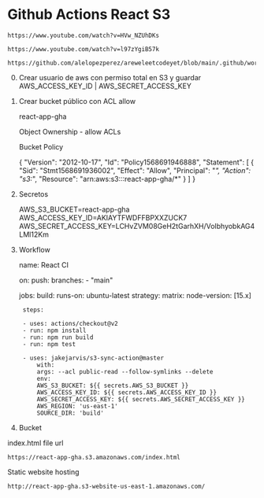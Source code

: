 # Github Actions React S3

    https://www.youtube.com/watch?v=HVw_NZUhDKs

    https://www.youtube.com/watch?v=l97zYgiB57k

    https://github.com/alelopezperez/areweleetcodeyet/blob/main/.github/workflows/main.yml

0. Crear usuario de aws con permiso total en S3 y guardar AWS_ACCESS_KEY_ID | AWS_SECRET_ACCESS_KEY

1. Crear bucket público con ACL allow

    react-app-gha

    Object Ownership - allow ACLs

    Bucket Policy

    {
        "Version": "2012-10-17",
        "Id": "Policy1568691946888",
        "Statement": [
            {
                "Sid": "Stmt1568691936002",
                "Effect": "Allow",
                "Principal": "*",
                "Action": "s3:*",
                "Resource": "arn:aws:s3:::react-app-gha/*"
            }
        ]
    }
    
2. Secretos

    AWS_S3_BUCKET=react-app-gha
    AWS_ACCESS_KEY_ID=AKIAYTFWDFFBPXXZUCK7
    AWS_SECRET_ACCESS_KEY=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

3. Workflow

    name: React CI

    on:
    push:
        branches:
        - "main"

    jobs:
    build:
        runs-on: ubuntu-latest
        strategy:
        matrix:
            node-version: [15.x]

        steps:

        - uses: actions/checkout@v2
        - run: npm install
        - run: npm run build
        - run: npm test
        
        - uses: jakejarvis/s3-sync-action@master
            with:
            args: --acl public-read --follow-symlinks --delete
            env:
            AWS_S3_BUCKET: ${{ secrets.AWS_S3_BUCKET }}
            AWS_ACCESS_KEY_ID: ${{ secrets.AWS_ACCESS_KEY_ID }}
            AWS_SECRET_ACCESS_KEY: ${{ secrets.AWS_SECRET_ACCESS_KEY }}
            AWS_REGION: 'us-east-1'   
            SOURCE_DIR: 'build'   

4. Bucket

index.html file url

    https://react-app-gha.s3.amazonaws.com/index.html

Static website hosting

    http://react-app-gha.s3-website-us-east-1.amazonaws.com/

